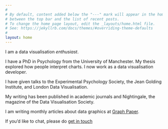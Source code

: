```yaml
---
#
# By default, content added below the "---" mark will appear in the home page
# between the top bar and the list of recent posts.
# To change the home page layout, edit the _layouts/home.html file.
# See: https://jekyllrb.com/docs/themes/#overriding-theme-defaults
#
layout: home
---
```

I am a data visualisation *enthusiast*.

I have a PhD in Psychology from the University of Manchester. My thesis explored how people interpret charts. I now work as a data visualisation developer.

I have given talks to the Experimental Psychology Society, the Jean Golding Institute, and London Data Visualisation. 

My writing has been published in academic journals and Nightingale, the magazine of the Data Visualisation Society.  

I am writing monthly articles about data graphics at [Graph Paper](graphpaper.substack.com). 

If you’d like to chat, please do [get in touch](mailto:duncanb@duck.com) 
